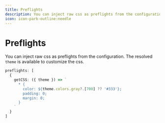```yaml
---
title: Preflights
description: You can inject raw css as preflights from the configuration. The resolved theme is available to customize the css
icon: icon-park-outline:needle
---
```


# Preflights

You can inject raw css as preflights from the configuration. The resolved `theme` is available to customize the css.

<!--eslint-skip-->

```ts
preflights: [
  {
    getCSS: ({ theme }) => `
      * {
        color: ${theme.colors.gray?.[700] ?? '#333'};
        padding: 0;
        margin: 0;
      }
    `
  }
]
```